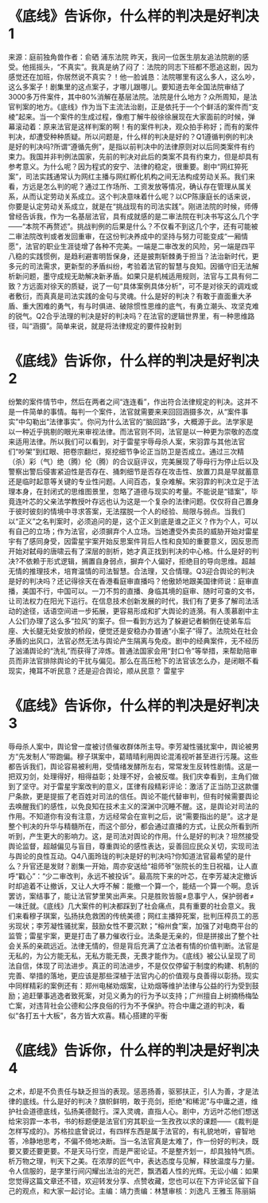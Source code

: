 # 《底线》告诉你，什么样的判决是好判决1

来源：庭前独角兽作者：俞硒 浦东法院 昨天，我问一位医生朋友追法院剧的感受。他摇摇头，“不真实”。我真是纳了闷了：法院的同志下班都不愿追这剧，因为感觉还在加班，你居然说不真实？！他一脸诚恳：法院哪里有这么多人，这么吵，这么多案子！剧集里的这点案子，才哪儿跟哪儿。要知道去年全国法院审结了3000多万件案件，其中80%消解在基层法院。法院是什么地方？众所周知，是法官判案的地方。《底线》作为当下主流法治剧，正是依托于一个个鲜活的案件而“支棱”起来。当一个案件的生成过程，像庖丁解牛般徐徐展现在大家面前的时候，弹幕滚动着：原来法官是这样判案的啊！有的案件判决，观众拍手称好；而有的案件判决，却遭受种种质疑。所以问题是，什么样的判决是好的？Q1遵循判例的判决是好的判决吗?所谓“遵循先例”，是指以前判决中的法律原则对以后同类案件有约束力。我国并非判例法国家，先前的判决对此后的类案不具有约束力，但是却具有参考意义。为什么呢？因为程式的安宁、法律的稳定，很重要。剧中“网红猝死案”，司法实践通常认为网红主播与网红孵化机构之间无法构成劳动关系。我们来看，方远是怎么判的呢？通过工作场所、工资发放等情况，确认存在管理从属关系，从而认定劳动关系成立。这个判决意味着什么呢？以CP陈康庭长的话来说，你要是认定劳动关系成立，就是在“挑战现有的司法实践”。刚进法院的时候，师傅曾经告诉我，作为一名基层法官，具有成就感的是二审法院在判决书写这么几个字——“本院不再赘述”。挑战判例的后果是什么？不仅看不到这几个字，还有可能被二审法院改判或者发回重审，在这份判决养成中的坚持与努力可能变成“一厢情愿”，法官的职业生涯徒增了各种不完美。一端是二审改发的风险，另一端是四平八稳的实践惯例，是趋利避害明哲保身，还是披荆斩棘勇于担当？法治新时代，更多元的司法需求，更新型的矛盾纠纷，考验着法官的智慧与良知。因循守旧无法解析新问题，墨守成规无助解决新矛盾。如果只是机械适用规则，法官与工具有何二致？方远面对徐天的质疑，说了一句“具体案例具体分析”，可不是对徐天的调戏或者敷衍，而真真是司法实践的金句与灵魂。什么是好的判决？有敢于直面重大矛盾、重大困难的勇气，有与时俱进、破除惯性思维的底气，有勇立潮头、攻坚克难的锐气。Q2合乎法理的判决是好的判决吗？在法官的逻辑世界里，有一种思维路径，叫“涵摄”。简单来说，就是将法律规定的要件投射到

# 《底线》告诉你，什么样的判决是好判决2

纷繁的案件情节中，然后在两者之间“连连看”，作出符合法律规定的判决。这并不是一件简单的事情。每判一个案件，法官就需要来来回回涵摄多次，从“案件事实”中勾勒出“法律事实”。你问为什么法官的“脑回路”多，大概源于此。法学家是以一种近乎挑剔的眼光来审视法律。而法官则不同，法官是以一种更为崇敬的态度来适用法律。所以我们可以看到，对于雷星宇辱母杀人案，宋羽霏与其他法官们“吵架”到红眼、把卷宗翻烂，抠挖细节争论正当防卫是否成立。通过三次精（杀）彩（气）绝（腾）伦（腾）的合议庭评议，完美展现了辱母行为停止后以及警察出警后侵害紧迫性是否存在、捅刺细节是否存在攻击性、放置刀具是早就蓄意还是临时起意等关键的专业性问题。人间百态，复杂难解。宋羽霏的判决立足于法理本身，在封闭式的思维图景里，忽略了道德与现实的考量。不能说是“错案”，毕竟连叶芯的父亲法学教授叶存远也认为这是一个复杂的法律问题。仅仅将自己置身于彼时彼刻的情境中寻求答案，无法摆脱一个人的经验、局限与弱点。当我们以“正义”之名判案时，必须追问的是，这个正义到底是谁之正义？作为个人，可以有自己的立场；作为法官，必须摒弃个人立场。当她遭受外卖员的威胁开始对雷星宇有了感同身受，因雷星宇案开始反思案件背后人性和良知的重要意义，因反思而开始对弑母的唐啸云有了深层的剖析，她才真正找到判决的中心格。什么是好的判决?不依赖于形式逻辑，搁置自身弱点，摒弃个人偏好，拒绝目的导向思维。超越无情的推理技术，培育温情的司法智慧。合法理，又合情理。Q3迎合舆论的判决是好的判决吗？还记得徐天在香港看庭审直播吗？他傲娇地跟美国律师说：庭审直播，美国不行，中国可以。一刀不剪的直播、身临其境的庭审、随时可查的文书，让司法权力在阳光下运行。在信息技术创新发展的时代，我们有了更多了解司法活动的途径，话语空间进一步拓展，更容易形成和扩大舆论的涟漪。有人羡慕剧中主人公们办理了这么多“拉风”的案子。但一看到方远为了躲避记者躺倒在徒弟车后座、大长腿无处安放的桥段，便觉还是安稳办办普通“小案子”得了。法院处在社会矛盾的出风口，法官必然无法与舆论产生隔离与免疫。剧中的经典案件，无不经历了汹涌舆论的“洗礼”而获得了淬炼。普通法国家会用“封口令”等举措，来帮助陪审员而非法官排除舆论的干扰与偏见。那么在高压枪下的法官该怎么办，是闭眼不看现实，掩耳不听民意？还是迎合舆论，顺从民意？ 雷星宇

# 《底线》告诉你，什么样的判决是好判决3

辱母杀人案中，舆论曾一度被讨债催收群体所主导。李芳凝性骚扰案中，舆论被男方“先发制人”带跑偏。穆子琪案中，葛晴晴利用舆论混淆视听甚至进行污蔑。这些都告诉我们，舆论容易被利用，受情绪发酵所左右，常常发生反转性剧情。这是一把双刃剑，处理得好，相得益彰；处理不好，会被反噬。我们庆幸看到，主角们做到了坚守。对于雷星宇案改判的意义，匡律有段精彩评论：激活了正当防卫这款僵尸条款，更是提振了老百姓对司法的信任。舆论不能代替审判，但有时候需要舆论去唤醒我们的感性，以免良知在技术主义的深渊中沉睡不醒。这，是舆论对司法的作用。不知道你有没有注意，方远经常会在宣判之后，说“需要指出的是”。这才是整个判决的升华与精髓所在，而这个部分，都会通过直播的方式，让民众所看到所听到，产生更大的影响力。这，是司法对舆论的作用。什么是好的判决？坦然接受舆论监督，超越偏见与盲目，尊重舆论的感性表达，妥善回应民众关切，实现司法与舆论的良性互动。Q4八面玲珑的判决是好的判决吗?你知道法官最希望的是什么？升官还是发财？剧集一开始，周亦安送给“祖师爷”张院长的生日祝福，让人直呼“戳心”：“少二审改判，永远不被投诉”。最高院下来的叶芯，在李芳凝决定撤诉时却追着不让撤诉，又让人大呼不解：能撤一个算一个，能结一个算一个啊。息诉罢访，案结事了，能让法官梦里笑出声来。只是胜败皆服≠息事宁人，保护弱者≠一味迁就。《底线》几大案件的判决都踩到了社会痛点，具有重要的社会意义。我们来看穆子琪案，弘扬扶危救困的传统美德；网红主播猝死案，批判压榨员工的恶劣现状；李芳凝性骚扰案，鼓励女性不要沉默；“榕州食”案，加强了对电商平台的监管；雷星宇案，更是打击了暴力催收行业。法条是无亲的，但是拼接出了整个社会关系的亲疏远近。法律无情的，但是背后充满了立法者有情的价值判断。法官是无私的，为公方能无私，无私方能无畏，无畏才能作为。《底线》被公认呈现了司法自信，体现了司法进步。真正的司法进步，不是仅仅停留于制度的构建、机制的完善、举措的落地，更应该是那些深植于法官内心的价值观与良善得以彰扬。现实中同样精彩的案例还有：郑州电梯劝烟案，让劝烟等维护法律与公益的行为受到鼓励；追赶肇事逃逸者致死案，对见义勇为的行为予以支持；广州擅自上树摘杨梅坠亡案，对违背社会公德和公序良俗的行为不予保护。符合中庸之道的判决，看似“各打五十大板”，各方皆大欢喜。精心搭建的平衡

# 《底线》告诉你，什么样的判决是好判决4

之术，却是不负责任与缺乏担当的表现。惩恶扬善，驱邪扶正，引人为善，才是法律的底线。什么是好的判决？旗帜鲜明，敢于亮剑，拒绝“和稀泥”与中庸之道，维护社会道德底线，弘扬美德懿行。深入灵魂，直指人心。剧中，方远叶芯他们想送给宋羽霏一本书，书的标题便是法官们穷其职业一生孜孜以求的课题——《裁判是怎样写成的》。苏格拉底曾说过，有四样东西是属于法官的，有礼貌地听，睿智地答，冷静地思考，不偏不倚地决断。当一名法官真是太难了，作一份好的判决，既要又要还要更要。不是天马行空，而是严密论证。不是整齐划一，却具独特气质。析万物之理，判天下之美。在浓厚的匠气中，表达态度与见解，释放温度与力量。令人信服的，是字里行间闪耀出法治的光芒，飘洒着人性的光辉。无讼小编：如果您觉得这篇文章还不错，欢迎转发分享、点赞收藏，您也可以在下方评论区留下自己的观点，和大家一起讨论。主编：靖力责编：林慧审核：刘逸凡 王雅玉 陈丽娟 

